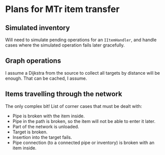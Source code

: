 # Plans for MTr item transfer

## Simulated inventory
Will need to simulate pending operations for an `IItemHandler`, and handle cases where the simulated operation fails later gracefully.

## Graph operations
I assume a Dijkstra from the source to collect all targets by distance will be enough.
That can be cached, I assume.

## Items travelling through the network
The only complex bit!
List of corner cases that must be dealt with:
* Pipe is broken with the item inside.
* Pipe in the path is broken, so the item will not be able to enter it later.
* Part of the network is unloaded.
* Target is broken.
* Insertion into the target fails.
* Pipe connection (to a connected pipe or inventory) is broken with an item inside.

